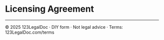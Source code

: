 # Licensing Agreement

---
© 2025 123LegalDoc · DIY form · Not legal advice · Terms: 123LegalDoc.com/terms

